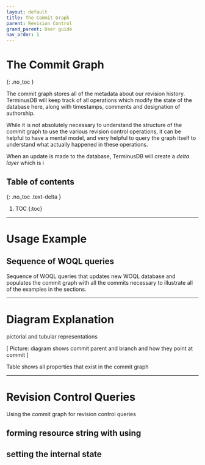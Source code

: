 ```yaml
---
layout: default
title: The Commit Graph
parent: Revision Control
grand_parent: User guide
nav_order: 1
---
```


# The Commit Graph
{: .no_toc }

The commit graph stores all of the metadata about our revision
history. TerminusDB will keep track of all operations which modify the
state of the database here, along with timestamps, comments and
designation of authorship.

While it is not absolutely necessary to understand the structure of
the commit graph to use the various revision control operations, it
can be helpful to have a mental model, and very helpful to query the
graph itself to understand what actually happened in these operations.

When an update is made to the database, TerminusDB will create a *delta layer* which is i

## Table of contents
{: .no_toc .text-delta }

1. TOC
{:toc}

---

# Usage Example

## Sequence of WOQL queries

Sequence of WOQL queries that updates new WOQL database and populates the commit graph with all the commits necessary to illustrate all of the examples in the sections.

---

# Diagram Explanation

pictorial and tubular representations

[ Picture: diagram shows commit parent and branch and how they point at commit ]

Table shows all properties that exist in the commit graph

---

# Revision Control Queries

Using the commit graph for revision control queries

## forming resource string with using

## setting the internal state

